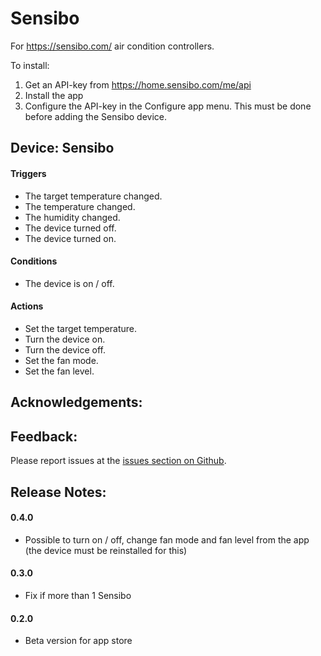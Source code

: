 # Sensibo

For https://sensibo.com/ air condition controllers.

To install:

1. Get an API-key from https://home.sensibo.com/me/api
2. Install the app
3. Configure the API-key in the Configure app menu.  This must be done before adding the Sensibo device.

## Device: Sensibo

#### Triggers

- The target temperature changed.
- The temperature changed.
- The humidity changed.
- The device turned off.
- The device turned on.

#### Conditions

- The device is on / off.

#### Actions

- Set the target temperature.
- Turn the device on.
- Turn the device off.
- Set the fan mode.
- Set the fan level.

## Acknowledgements:

## Feedback:

Please report issues at the [issues section on Github](https://github.com/balmli/com.sensibo/issues).

## Release Notes:

#### 0.4.0

- Possible to turn on / off, change fan mode and fan level from the app (the device must be reinstalled for this)

#### 0.3.0

- Fix if more than 1 Sensibo

#### 0.2.0

- Beta version for app store
